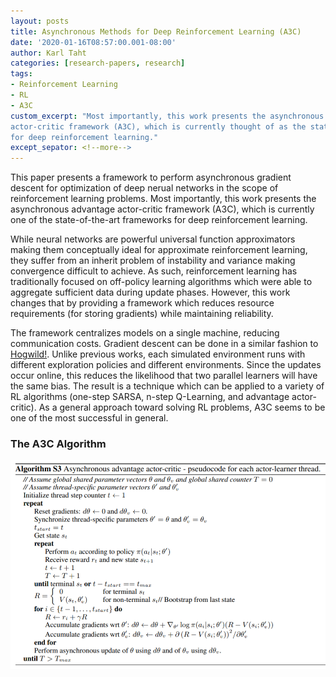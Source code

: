 ```yaml
---
layout: posts
title: Asynchronous Methods for Deep Reinforcement Learning (A3C)
date: '2020-01-16T08:57:00.001-08:00'
author: Karl Taht
categories: [research-papers, research]
tags:
- Reinforcement Learning
- RL
- A3C
custom_excerpt: "Most importantly, this work presents the asynchronous advantage 
actor-critic framework (A3C), which is currently thought of as the state-of-the-art
for deep reinforcement learning."
except_sepator: <!--more-->
---
```


This paper presents a framework to perform asynchronous gradient descent for 
optimization of deep nerual networks in the scope of reinforcement learning
problems. Most importantly, this work presents the asynchronous advantage 
actor-critic framework (A3C), which is currently one of the state-of-the-art
frameworks for deep reinforcement learning.

While neural networks are powerful universal function approximators making them
conceptually ideal for approximate reinforcement learning, they suffer from 
an inherit problem of instability and variance making convergence difficult to
achieve. As such, reinforcement learning has traditionally focused on off-policy
learning algorithms which were able to aggregate sufficient data during update
phases. However, this work changes that by providing a framework which reduces
resource requirements (for storing gradients) while maintaining reliability.

The framework centralizes models on a single machine, reducing communication 
costs. Gradient descent can be done in a similar fashion to [Hogwild!]. Unlike
previous works, each simulated environment runs with different exploration policies
and different environments. Since the updates occur online, this reduces the 
likelihood that two parallel learners will have the same bias. The result
is a technique which can be applied to a variety of RL algorithms (one-step SARSA,
n-step Q-Learning, and advantage actor-critic). As a general approach toward
solving RL problems, A3C seems to be one of the most successful in general.

[Hogwild!]: https://papers.nips.cc/paper/4390-hogwild-a-lock-free-approach-to-parallelizing-stochastic-gradient-descent.pdf

### The A3C Algorithm

![A3C Algorithm](/images/a3c_alg.png)


